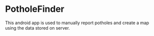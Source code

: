 PotholeFinder
=============
This android app is used to manually report potholes and create a map using the data stored on server.
